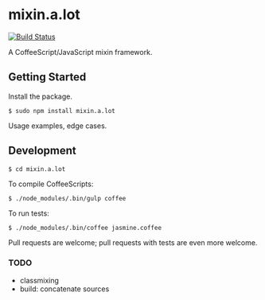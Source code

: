 # mixin.a.lot

[![Build Status](https://travis-ci.org/yangmillstheory/mix.it.svg?branch=master)](https://travis-ci.org/yangmillstheory/mix.it)


A CoffeeScript/JavaScript mixin framework.

## Getting Started ##

Install the package.

    $ sudo npm install mixin.a.lot
    
Usage examples, edge cases.
    
## Development ##

    $ cd mixin.a.lot

To compile CoffeeScripts:

    $ ./node_modules/.bin/gulp coffee
    
To run tests:
    
    $ ./node_modules/.bin/coffee jasmine.coffee
    
Pull requests are welcome; pull requests with tests are even more welcome.


### TODO ###

* classmixing
* build: concatenate sources
